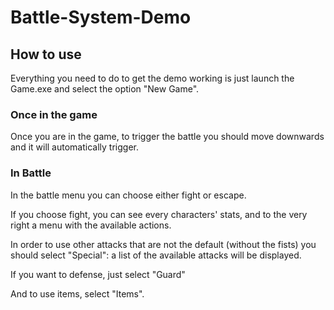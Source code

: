 # Battle-System-Demo

## How to use
Everything you need to do to get the demo working is just launch the Game.exe and select the option "New Game".

### Once in the game
Once you are in the game, to trigger the battle you should move downwards and it will automatically trigger.

### In Battle
In the battle menu you can choose either fight or escape.

If you choose fight, you can see every characters' stats, and to the very right a menu with the available actions.

In order to use other attacks that are not the default (without the fists) you should select "Special": a list of the available attacks will be displayed.

If you want to defense, just select "Guard"

And to use items, select "Items".


